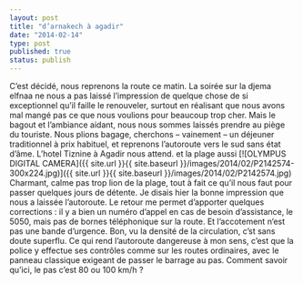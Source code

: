 ```yaml
---
layout: post
title: "d’arnakech à agadir"
date: "2014-02-14"
type: post
published: true
status: publish
---
```


C’est décidé, nous reprenons la route ce matin. La soirée sur la djema elfnaa ne nous a pas laissé l’impression de quelque chose de si exceptionnel qu’il faille le renouveler, surtout en réalisant que nous avons mal mangé pas ce que nous voulions pour beaucoup trop cher. Mais le bagout et l’ambiance aidant, nous nous sommes laissés prendre au piège du touriste. Nous plions bagage, cherchons – vainement – un déjeuner traditionnel à prix habituel, et reprenons l’autoroute vers le sud sans état d’âme. L’hotel Tiznine à Agadir nous attend. et la plage aussi [![OLYMPUS DIGITAL CAMERA]({{ site.url }}{{ site.baseurl }}/images/2014/02/P2142574-300x224.jpg)]({{ site.url }}{{ site.baseurl }}/images/2014/02/P2142574.jpg) Charmant, calme pas trop lion de la plage, tout à fait ce qu’il nous faut pour passer quelques jours de détente. Je disais hier la bonne impression que nous a laissée l’autoroute. Le retour me permet d’apporter quelques corrections : il y a bien un numéro d’appel en cas de besoin d’assistance, le 5050, mais pas de bornes téléphonique sur la route. Et l’accotement n‘est pas une bande d’urgence. Bon, vu la densité de la circulation, c’st sans doute superflu. Ce qui rend l’autoroute dangereuse à mon sens, c’est que la police y effectue ses contrôles comme sur les routes ordinaires, avec le panneau classique exigeant de passer le barrage au pas. Comment savoir qu’ici, le pas c’est 80 ou 100 km/h ?

